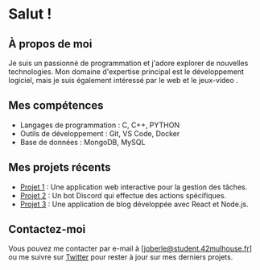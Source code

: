 # Salut !

## À propos de moi
Je suis un passionné de programmation et j'adore explorer de nouvelles technologies. Mon domaine d'expertise principal est le développement logiciel, mais je suis également intéressé par le web et le jeux-video  .

## Mes compétences
- Langages de programmation : C, C++, PYTHON
- Outils de développement : Git, VS Code, Docker
- Base de données : MongoDB, MySQL

## Mes projets récents
- [Projet 1](lien-vers-le-projet) : Une application web interactive pour la gestion des tâches.
- [Projet 2](lien-vers-le-projet) : Un bot Discord qui effectue des actions spécifiques.
- [Projet 3](lien-vers-le-projet) : Une application de blog développée avec React et Node.js.

## Contactez-moi
Vous pouvez me contacter par e-mail à [joberle@student.42mulhouse.fr] ou me suivre sur [Twitter](lien-vers-votre-compte-twitter) pour rester à jour sur mes derniers projets.

